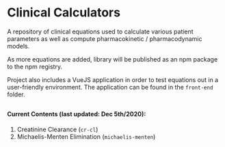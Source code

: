 # Clinical Calculators

A repository of clinical equations used to calculate various patient parameters as well as compute pharmacokinetic / pharmacodynamic models.

As more equations are added, library will be published as an npm package to the npm registry.

Project also includes a VueJS application in order to test equations out in a user-friendly environment. The application can be found in the `front-end` folder.

##

#### Current Contents (last updated: Dec 5th/2020):

1. Creatinine Clearance (`cr-cl`)
2. Michaelis-Menten Elimination (`michaelis-menten`)
